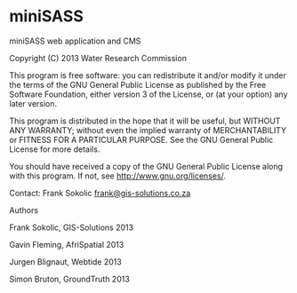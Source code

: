 miniSASS
========

miniSASS web application and CMS

Copyright (C) 2013 Water Research Commission 

This program is free software: you can redistribute it and/or modify it under the terms of the GNU General Public License as published by the Free Software Foundation, either version 3 of the License, or (at your option) any later version.

This program is distributed in the hope that it will be useful, but WITHOUT ANY WARRANTY; without even the implied warranty of MERCHANTABILITY or FITNESS FOR A PARTICULAR PURPOSE. See the GNU General Public License for more details.

You should have received a copy of the GNU General Public License along with this program. If not, see <http://www.gnu.org/licenses/>.

Contact: Frank Sokolic frank@gis-solutions.co.za

Authors

Frank Sokolic, GIS-Solutions 2013

Gavin Fleming, AfriSpatial 2013

Jurgen Blignaut, Webtide 2013

Simon Bruton, GroundTruth 2013

